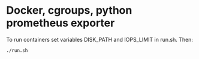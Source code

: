 # Docker, cgroups, python prometheus exporter


To run containers set variables DISK_PATH and IOPS_LIMIT in run.sh. Then:

```
./run.sh
```